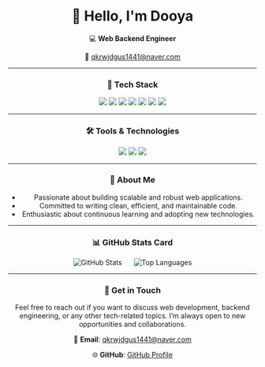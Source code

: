 <div align="center">

# 👋 Hello, I'm Dooya 


💻 **Web Backend Engineer**

📮 qkrwjdgus1441@naver.com

---

### 🔧 **Tech Stack**

  <img src="https://img.shields.io/badge/JAVA-007396?style=for-the-badge&logo=java&logoColor=white">
  <img src="https://img.shields.io/badge/Spring-6DB33F?style=for-the-badge&logo=Spring&logoColor=white">
  <img src="https://img.shields.io/badge/Spring Boot-6DB33F?style=for-the-badge&logo=springboot&logoColor=white">
  <img src="https://img.shields.io/badge/postgresql-4169E1?style=for-the-badge&logo=PostgreSQL&logoColor=white">
  <img src="https://img.shields.io/badge/amazon ec2-FF9900?style=for-the-badge&logo=amazonec2&logoColor=white">
  <img src="https://img.shields.io/badge/amazon rds-527FFF?style=for-the-badge&logo=amazonrds&logoColor=white">
  <img src="https://img.shields.io/badge/docker-2496ED?style=for-the-badge&logo=docker&logoColor=white">

---

### 🛠️ **Tools & Technologies**

  <img src="https://img.shields.io/badge/Git-F05032?style=for-the-badge&logo=git&logoColor=white">
  <img src="https://img.shields.io/badge/GitHub-181717?style=for-the-badge&logo=github&logoColor=white">
  <img src="https://img.shields.io/badge/IntelliJ IDEA-000000?style=for-the-badge&logo=intellijidea&logoColor=white">

---

### 🚀 **About Me**

- Passionate about building scalable and robust web applications.
- Committed to writing clean, efficient, and maintainable code.
- Enthusiastic about continuous learning and adopting new technologies.

---

### 📊 **GitHub Stats Card**

<div>
  <img src="https://github-readme-stats.vercel.app/api?username=Do-oya&show_icons=true&theme=radical" alt="GitHub Stats" style="margin-right: 20px;">
  <img src="https://github-readme-stats.vercel.app/api/top-langs/?username=Do-oya&layout=compact&theme=radical" alt="Top Languages">
</div>

---

<!--
### 📊 **Projects**

- **E-commerce Platform**: Developed a full-fledged e-commerce application using Spring Boot, PostgreSQL, and Docker. Implemented features like user authentication, product management, and order processing. Deployed on AWS EC2 and managed the database using Amazon RDS.
  
- **Blog Platform**: Built a scalable blog platform with Spring Boot, enabling users to create, edit, and delete posts. Integrated PostgreSQL for data persistence and deployed the application using Docker containers for easy scalability.

---
-->

### 💬 **Get in Touch**

Feel free to reach out if you want to discuss web development, backend engineering, or any other tech-related topics. I’m always open to new opportunities and collaborations.

📧 **Email**: qkrwjdgus1441@naver.com

🌐 **GitHub**: [GitHub Profile](https://github.com/your-username)

</div>
